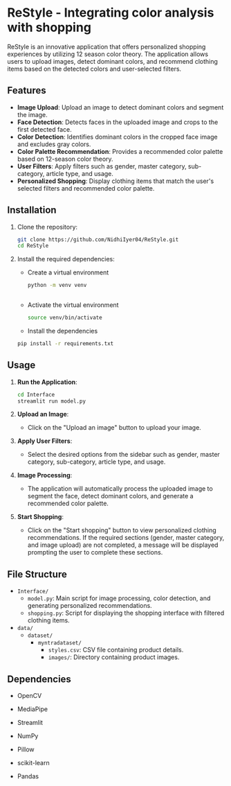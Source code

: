 # ReStyle - Integrating color analysis with shopping

ReStyle is an innovative application that offers personalized shopping experiences by utilizing 12 season color theory. The application allows users to upload images, detect dominant colors, and recommend clothing items based on the detected colors and user-selected filters.

## Features

- **Image Upload**: Upload an image to detect dominant colors and segment the image.
- **Face Detection**: Detects faces in the uploaded image and crops to the first detected face.
- **Color Detection**: Identifies dominant colors in the cropped face image and excludes gray colors.
- **Color Palette Recommendation**: Provides a recommended color palette based on 12-season color theory.
- **User Filters**: Apply filters such as gender, master category, sub-category, article type, and usage.
- **Personalized Shopping**: Display clothing items that match the user's selected filters and recommended color palette.

## Installation

1. Clone the repository:
    ```bash
    git clone https://github.com/NidhiIyer04/ReStyle.git
    cd ReStyle
    ```

2. Install the required dependencies:
   * Create a virtual environment
     ```bash
     python -m venv venv
    
    * Activate the virtual environment
      ```bash
      source venv/bin/activate
      
    * Install the dependencies
    ```bash
    pip install -r requirements.txt
    

## Usage

1. **Run the Application**:
    ```bash
    cd Interface
    streamlit run model.py
    ```

2. **Upload an Image**:
    - Click on the "Upload an image" button to upload your image.

3. **Apply User Filters**:
    - Select the desired options from the sidebar such as gender, master category, sub-category, article type, and usage.

4. **Image Processing**:
    - The application will automatically process the uploaded image to segment the face, detect dominant colors, and generate a recommended color palette.

5. **Start Shopping**:
    - Click on the "Start shopping" button to view personalized clothing recommendations. If the required sections (gender, master category, and image upload) are not completed, a message will be displayed prompting the user to complete these sections.

## File Structure

- `Interface/`
  - `model.py`: Main script for image processing, color detection, and generating personalized recommendations.
  - `shopping.py`: Script for displaying the shopping interface with filtered clothing items.
- `data/`
  - `dataset/`
    - `myntradataset/`
      - `styles.csv`: CSV file containing product details.
      - `images/`: Directory containing product images.

## Dependencies

- OpenCV
- MediaPipe
- Streamlit
- NumPy
- Pillow
- scikit-learn
- Pandas

  ## 
